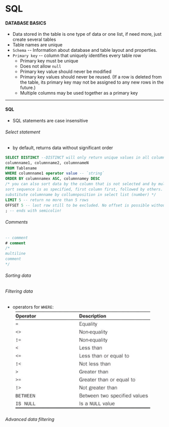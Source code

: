 # SQL

#### DATABASE BASICS

* Data stored in the table is one type of data or one list, if need more, just create several tables
* Table names are unique
* `Schema` -- Information about database and table layout and properties.
* `Primary key` -- column that uniquely identifies every table row
  * Primary key must be unique
  * Does not allow `null`
  * Primary key value should never be modified
  * Primary key values should never be reused. (If a row is deleted from the table, its primary key may not be assigned to any new rows in the future.)
  * Multiple columns may be used together as a primary key

----
#### SQL
* SQL statements are case insensitive

###### Select statement
* by default, returns data without significant order
```SQL
SELECT DISTINCT --DISTINCT will only return unique values in all columns
columnname1, columnname2, columnnameN
FROM Tablename
WHERE columnname1 operator value -- `string`
ORDER BY columnnamex ASC, columnnamey DESC
/* you can also sort data by the column that is not selected and by multiple columns,
sort sequence is as specified, first column first, followed by others. You can
substitute columnname by collumnposition in select list (number) */
LIMIT 5 -- return no more than 5 rows
OFFSET 5 -- last row still to be excluded. No offset is possible without limit
; -- ends with semicolin!
```
###### Comments
```SQL
-- comment
# comment
/*
multiline
comment
*/
```
###### Sorting data
###### Filtering data
* operators for `WHERE`:
![pic](https://github.com/Jekabz/someNotes/blob/master/RESOURCES/PICTURES/Screenshot%20from%202016-04-04%2022:19:17.png)

###### Advanced data filtering
